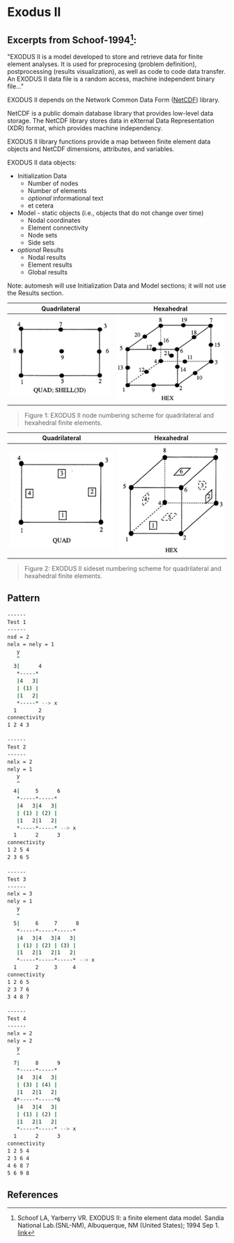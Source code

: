 # Exodus II

## Excerpts from Schoof-1994[^Schoof-1994]:

"EXODUS II is a model developed to store and retrieve data for finite element analyses.  It is used for preprocesing (problem definition), postprocessing (results visualization), as well as code to code data transfer.  An EXODUS II data file is a random access, machine independent binary file..."

EXODUS II depends on the Network Common Data Form ([NetCDF](https://www.unidata.ucar.edu/software/netcdf/)) library.

NetCDF is a public domain database library that provides low-level data storage.  The NetCDF library stores data in eXternal Data Representation (XDR) format, which provides machine independency.

EXODUS II library functions provide a map between finite element data objects and NetCDF dimensions, attributes, and variables.

EXODUS II data objects:

* Initialization Data
  * Number of nodes
  * Number of elements
  * *optional* informational text
  * et cetera
* Model - static objects (i.e., objects that do not change over time)
  * Nodal coordinates
  * Element connectivity
  * Node sets
  * Side sets
* *optional* Results
  * Nodal results
  * Element results
  * Global results

Note: automesh will use Initialization Data and Model sections; it will not use the Results section.

Quadrilateral | Hexahedral
:---: | :---:
![exodus_quad_node_numbering](fig/exodus_quad_node_numbering.png) | ![exodus_hex_node_numbering](fig/exodus_hex_node_numbering.png)

> Figure 1: EXODUS II node numbering scheme for quadrilateral and hexahedral finite elements.

Quadrilateral | Hexahedral
:---: | :---:
![exodus_quad_sideset_numbering](fig/exodus_quad_sideset_numbering.png) | ![exodus_hex_sideset_numbering](fig/exodus_hex_sideset_numbering.png)

> Figure 2: EXODUS II sideset numbering scheme for quadrilateral and hexahedral finite elements.

## Pattern

```bash
------
Test 1
------
nsd = 2
nelx = nely = 1
   y
   ^
  3|      4
   *-----*
   |4   3|
   | (1) |
   |1   2|
   *-----* --> x
  1       2
connectivity
1 2 4 3

------
Test 2
------
nelx = 2
nely = 1
   y
   ^
  4|     5      6
   *-----*-----*
   |4   3|4   3|
   | (1) | (2) |
   |1   2|1   2|
   *-----*-----* --> x
  1      2      3
connectivity
1 2 5 4
2 3 6 5

------
Test 3
------
nelx = 3
nely = 1
   y
   ^
  5|     6     7      8
   *-----*-----*-----*
   |4   3|4   3|4   3|
   | (1) | (2) | (3) |
   |1   2|1   2|1   2|
   *-----*-----*-----* --> x
  1      2     3     4
connectivity
1 2 6 5
2 3 7 6
3 4 8 7

------
Test 4
------
nelx = 2
nely = 2
   y
   ^
  7|     8      9
   *-----*-----*
   |4   3|4   3|
   | (3) | (4) |
   |1   2|1   2|
  4*-----*-----*6
   |4   3|4   3|
   | (1) | (2) |
   |1   2|1   2|
   *-----*-----* --> x
  1      2      3
connectivity
1 2 5 4
2 3 6 4
4 6 8 7
5 6 9 8
```

## References

[^Schoof-1994]: Schoof LA, Yarberry VR. EXODUS II: a finite element data model. Sandia National Lab.(SNL-NM), Albuquerque, NM (United States); 1994 Sep 1. [link](https://www.osti.gov/biblio/10102115)

